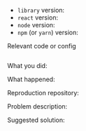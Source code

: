 <!--

HI! PLEASE STOP TO READ THIS!! IF YOU DO NOT FOLLOW THE INSTRUCTIONS, YOUR ISSUE
WILL LIKELY BE CLOSED.

Thanks for your interest in the project. We appreciate bugs filed and PRs submitted!

- Please make sure that you are familiar with and follow the Code of Conduct for
  this project (found in the CODE_OF_CONDUCT.md file).

- Please review the Issues policies before filing an issue:

  🐛 Bugs:
  File an issue for bugs, missing documentation, or unexpected behavior.

  💡 Feature Requests:
  File an issue to suggest new features.
  Vote on feature requests by adding a 👍. This helps maintainers prioritize
  what to work on.

  ❓ Questions:
  For questions related to using the library, please visit the docs
  (https://nejcm.github.io/react-utility-components/) instead of filing an issue on GitHub.

  **ISSUES WHICH ARE QUESTIONS WILL BE CLOSED**

- Please fill out this template with all the relevant information so we can
  understand what's going on and fix the issue.

We'll probably ask you to submit the fix (after giving some direction). If
you've never done that before, that's great! Check this free short video
tutorial to learn how: http://kcd.im/pull-request

-->

- `library` version:
- `react` version:
- `node` version:
- `npm` (or `yarn`) version:

Relevant code or config

```javascript
```

What you did:

What happened:

<!-- Please provide the full error message/screenshots/anything -->

Reproduction repository:

<!--
If possible, please create a repository that reproduces the issue with the
minimal amount of code possible.

Or if you can, try to reproduce the issue in a codesandbox.
-->

Problem description:

<!-- Please describe why the current behavior is a problem -->

Suggested solution:

<!--
It's ok if you don't have a suggested solution, but it really helps if you could
do a little digging to come up with some suggestion of how to improve things.
-->
